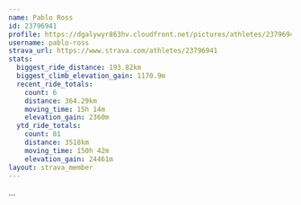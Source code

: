 ```yaml
---
name: Pablo Ross
id: 23796941
profile: https://dgalywyr863hv.cloudfront.net/pictures/athletes/23796941/14615399/1/large.jpg
username: pablo-ross
strava_url: https://www.strava.com/athletes/23796941
stats:
  biggest_ride_distance: 193.82km
  biggest_climb_elevation_gain: 1170.9m
  recent_ride_totals:
    count: 6
    distance: 364.29km
    moving_time: 15h 14m
    elevation_gain: 2360m
  ytd_ride_totals:
    count: 81
    distance: 3518km
    moving_time: 150h 42m
    elevation_gain: 24461m
layout: strava_member
--- 
```

...
